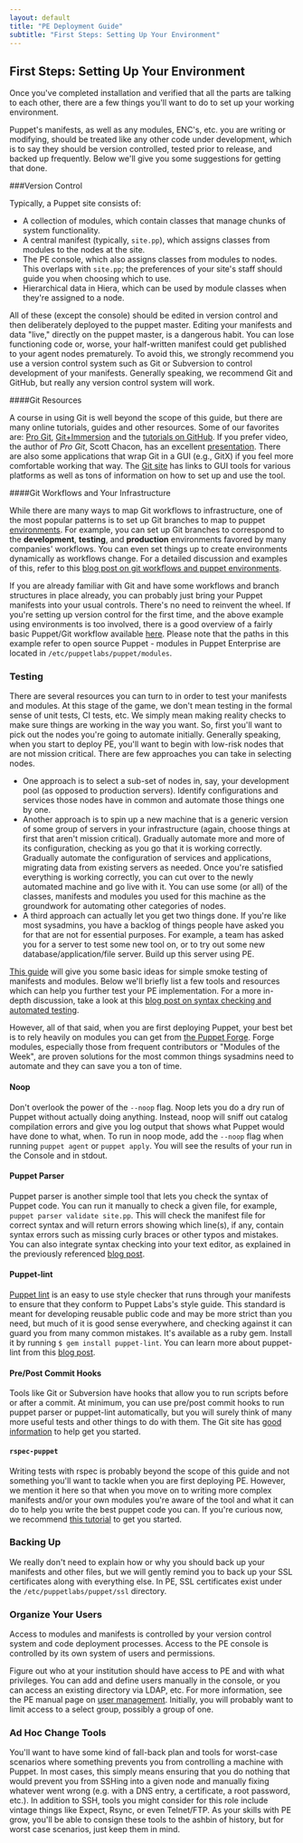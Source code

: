 ```yaml
---
layout: default
title: "PE Deployment Guide"
subtitle: "First Steps: Setting Up Your Environment"
---
```


First Steps: Setting Up Your Environment
-----

Once you've completed installation and verified that all the parts are talking to each other, there are a few things you'll want to do to set up your working environment.
 
Puppet's manifests, as well as any modules, ENC's, etc. you are writing or modifying, should be treated like any other code under development, which is to say they should be version controlled, tested prior to release, and backed up frequently. Below we'll give you some suggestions for getting that done.

###Version Control
 
Typically, a Puppet site consists of:

- A collection of modules, which contain classes that manage chunks of system functionality.
- A central manifest (typically, `site.pp`), which assigns classes from modules to the nodes at the site.
- The PE console, which also assigns classes from modules to nodes. This overlaps with `site.pp`; the preferences of your site's staff should guide you when choosing which to use. 
- Hierarchical data in Hiera, which can be used by module classes when they're assigned to a node.

All of these (except the console) should be edited in version control and then deliberately deployed to the puppet master. Editing your manifests and data "live," directly on the puppet master, is a dangerous habit. You can lose functioning code or, worse, your half-written manifest could get published to your agent nodes prematurely. To avoid this, we strongly recommend you use a version control system such as Git or Subversion to control development of your manifests. Generally speaking, we recommend Git and GitHub, but really any version control system will work. 

####Git Resources

A course in using Git is well beyond the scope of this guide, but there are many online tutorials, guides and other resources. Some of our favorites are: 
[Pro Git](http://kmkeen.com/mirror/progit.pdf), [Git+Immersion](http://gitimmersion.com) and the [tutorials on GitHub](http://learn.github.com/p/intro.html). If you prefer video, the author of *Pro Git*, Scott Chacon, has an excellent [presentation](http://www.youtube.com/watch?v=ZDR433b0HJY). There are also some applications that wrap Git in a GUI (e.g., GitX) if you feel more comfortable working that way. The [Git site](http://git-scm.com) has links to GUI tools for various platforms as well as tons of information on how to set up and use the tool.

####Git Workflows and Your Infrastructure

While there are many ways to map Git workflows to infrastructure, one of the most popular patterns is to set up Git branches to map to puppet [environments](http://docs.puppetlabs.com/guides/environment.html). For example, you can set up Git branches to correspond to the **development**, **testing**, and **production** environments favored by many companies' workflows. You can even set things up to create environments dynamically as workflows change. For a detailed discussion and examples of this, refer to this [blog post on git workflows and puppet environments](http://puppetlabs.com/blog/git-workflow-and-puppet-environments/).

If you are already familiar with Git and have some workflows and branch structures in place already, you can probably just bring your Puppet manifests into your usual controls. There's no need to reinvent the wheel. If you're setting up version control for the first time, and the above example using environments is too involved, there is a good overview of a fairly basic Puppet/Git workflow available [here](http://weblog.etherized.com/posts/184). Please note that the paths in this example refer to open source Puppet - modules in Puppet Enterprise are located in `/etc/puppetlabs/puppet/modules`.

### Testing
There are several resources you can turn to in order to test your manifests and modules. At this stage of the game, we don't mean testing in the formal sense of unit tests, CI tests, etc. We simply mean making reality checks to make sure things are working in the way you want. So, first you'll want to pick out the nodes you're going to automate initially. Generally speaking, when you start to deploy PE, you'll want to begin with low-risk nodes that are not mission critical. There are few approaches you can take in selecting nodes.

* One approach is to select a sub-set of nodes in, say, your development pool (as opposed to production servers). Identify configurations and services those nodes have in common and automate those things one by one.
* Another approach is to spin up a new machine that is a generic version of some group of servers in your infrastructure (again, choose things at first that aren't mission critical). Gradually automate more and more of its configuration, checking as you go that it is working correctly. Gradually automate the configuration of services and applications, migrating data from existing servers as needed. Once you're satisfied everything is working correctly, you can cut over to the newly automated machine and go live with it. You can use some (or all) of the classes, manifests and modules you used for this machine as the groundwork for automating other categories of nodes.
* A third approach can actually let you get two things done. If you're like most sysadmins, you have a backlog of things people have asked you for that are not for essential purposes. For example, a team has asked you for a server to test some new tool on, or to try out some new database/application/file server. Build up this server using PE.

[This guide](http://docs.puppetlabs.com/guides/tests_smoke.html) will give you some basic ideas for simple smoke testing of manifests and modules. Below we'll briefly list a few tools and resources which can help you further test your PE implementation. For a more in-depth discussion, take a look at this [blog post on syntax checking and automated testing](http://puppetlabs.com/blog/verifying-puppet-checking-syntax-and-writing-automated-tests/).

However, all of that said, when you are first deploying Puppet, your best bet is to rely heavily on modules you can get from [the Puppet Forge](http://forge.puppetlabs.com). Forge modules, especially those from frequent contributors or "Modules of the Week", are proven solutions for the most common things sysadmins need to automate and they can save you a ton of time.

#### Noop
Don't overlook the power of the `--noop` flag. Noop lets you do a dry run of Puppet without actually doing anything. Instead, noop will sniff out catalog compilation errors and give you log output that shows what Puppet would have done to what, when. To run in noop mode, add the `--noop` flag when running `puppet agent` or `puppet apply`. You will see the results of your run in the Console and in stdout.

#### Puppet Parser
Puppet parser is another simple tool that lets you check the syntax of Puppet code. You can run it manually to check a given file, for example, `puppet parser validate site.pp`. This will check the manifest file for correct syntax and will return errors showing which line(s), if any, contain syntax errors such as missing curly braces or other typos and mistakes. You can also integrate syntax checking into your text editor, as explained in the previously referenced [blog post](http://puppetlabs.com/blog/verifying-puppet-checking-syntax-and-writing-automated-tests/).

#### Puppet-lint
[Puppet lint](http://puppet-lint.com) is an easy to use style checker that runs through your manifests to ensure that they conform to Puppet Labs's style guide. This standard is meant for developing reusable public code and may be more strict than you need, but much of it is good sense everywhere, and checking against it can guard you from many common mistakes. It's available as a ruby gem. Install it by running `$ gem install puppet-lint`. You can learn more about puppet-lint from this [blog post](https://puppetlabs.com/blog/using-puppet-lint-to-save-yourself-from-style-faux-pas/).

#### Pre/Post Commit Hooks
Tools like Git or Subversion have hooks that allow you to run scripts before or after a commit. At minimum, you can use pre/post commit hooks to run puppet parser or puppet-lint automatically, but you will surely think of many more useful tests and other things to do with them. The Git site has [good information](http://git-scm.com/book/en/Customizing-Git-Git-Hooks) to help get you started.

#### `rspec-puppet`
Writing tests with rspec is probably beyond the scope of this guide and not something you'll want to tackle when you are first deploying PE. However, we mention it here so that when you move on to writing more complex manifests and/or your own modules you're aware of the tool and what it can do to help you write the best puppet code you can. If you're curious now, we recommend [this tutorial](http://rspec-puppet.com/tutorial/) to get you started.


### Backing Up
We really don't need to explain how or why you should back up your manifests and other files, but we will gently remind you to back up your SSL certificates along with everything else. In PE, SSL certificates exist under the `/etc/puppetlabs/puppet/ssl` directory. 

### Organize Your Users
Access to modules and manifests is controlled by your version control system and code deployment processes. Access to the PE console is controlled by its own system of users and permissions.

Figure out who at your institution should have access to PE and with what privileges. You can add and define users manually in the console, or you can access an existing directory via LDAP, etc. For more information, see the PE manual page on [user management](http://docs.puppetlabs.com/pe/latest/console_auth.html).	Initially, you will probably want to limit access to a select group, possibly a group of one.

### Ad Hoc Change Tools

You'll want to have some kind of fall-back plan and tools for worst-case scenarios where something prevents you from controlling a machine with Puppet. In most cases, this simply means ensuring that you do nothing that would prevent you from SSHing into a given node and manually fixing whatever went wrong (e.g. with a DNS entry, a certificate, a root password, etc.). In addition to SSH, tools you might consider for this role include vintage things like Expect, Rsync, or even Telnet/FTP. As your skills with PE grow, you'll be able to consign these tools to the ashbin of history, but for worst case scenarios, just keep them in mind.

